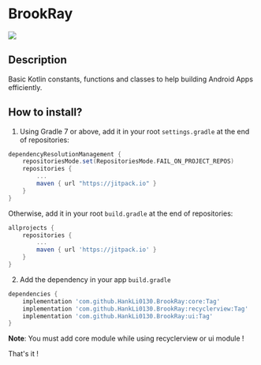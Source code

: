 # BrookRay

[![](https://jitpack.io/v/HankLi0130/BrookRay.svg)](https://jitpack.io/#HankLi0130/BrookRay)

## Description

Basic Kotlin constants, functions and classes to help building Android Apps efficiently.

## How to install?

1. Using Gradle 7 or above, add it in your root `settings.gradle` at the end of repositories:

``` gradle
dependencyResolutionManagement {
    repositoriesMode.set(RepositoriesMode.FAIL_ON_PROJECT_REPOS)
    repositories {
        ...
        maven { url "https://jitpack.io" }
    }
}
```

Otherwise, add it in your root `build.gradle` at the end of repositories:

``` gradle
allprojects {
    repositories {
        ...
        maven { url 'https://jitpack.io' }
	}
}
```

2. Add the dependency in your app `build.gradle`

``` gradle
dependencies {
    implementation 'com.github.HankLi0130.BrookRay:core:Tag'
    implementation 'com.github.HankLi0130.BrookRay:recyclerview:Tag'
    implementation 'com.github.HankLi0130.BrookRay:ui:Tag'
}
```

**Note**: You must add core module while using recyclerview or ui module !

That's it !